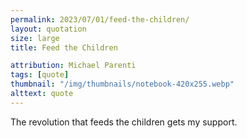 ```yaml
---
permalink: 2023/07/01/feed-the-children/
layout: quotation
size: large
title: Feed the Children

attribution: Michael Parenti
tags: [quote]
thumbnail: "/img/thumbnails/notebook-420x255.webp"
alttext: quote
---
```


The revolution that feeds the children gets my support.

